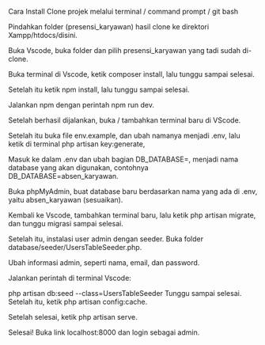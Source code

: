 Cara Install
Clone projek melalui terminal / command prompt / git bash 

Pindahkan folder (presensi_karyawan) hasil clone ke direktori Xampp/htdocs/disini.

Buka Vscode, buka folder dan pilih presensi_karyawan yang tadi sudah di-clone.

Buka terminal di Vscode, ketik composer install, lalu tunggu sampai selesai.

Setelah itu ketik npm install, lalu tunggu sampai selesai.

Jalankan npm dengan perintah npm run dev.

Setelah berhasil dijalankan, buka / tambahkan terminal baru di VScode.

Setelah itu buka file env.example, dan ubah namanya menjadi .env, lalu ketik di terminal php artisan key:generate,

Masuk ke dalam .env dan ubah bagian DB_DATABASE=, menjadi nama database yang akan digunakan, contohnya DB_DATABASE=absen_karyawan.

Buka phpMyAdmin, buat database baru berdasarkan nama yang ada di .env, yaitu absen_karyawan (sesuaikan).

Kembali ke Vscode, tambahkan terminal baru, lalu ketik php artisan migrate, dan tunggu migrasi sampai selesai.

Setelah itu, instalasi user admin dengan seeder. Buka folder database/seeder/UsersTableSeeder.php.

Ubah informasi admin, seperti nama, email, dan password.

Jalankan perintah di terminal Vscode:

php artisan db:seed --class=UsersTableSeeder
Tunggu sampai selesai. Setelah itu, ketik php artisan config:cache.

Setelah selesai, ketik php artisan serve.

Selesai! Buka link localhost:8000 dan login sebagai admin.
